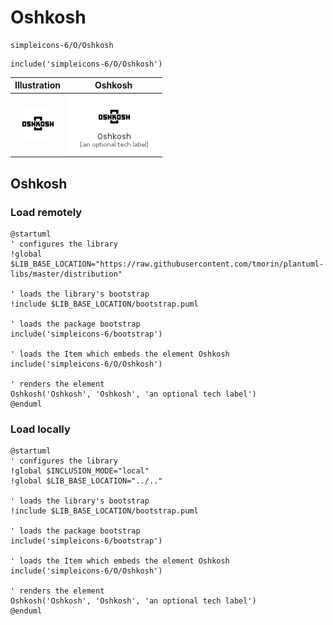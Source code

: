 # Oshkosh


```text
simpleicons-6/O/Oshkosh
```

```text
include('simpleicons-6/O/Oshkosh')
```



| Illustration | Oshkosh |
| :---: | :---: |
| ![illustration for Illustration](../../simpleicons-6/O/Oshkosh.png) | ![illustration for Oshkosh](../../simpleicons-6/O/Oshkosh.Local.png) |




## Oshkosh

### Load remotely
```plantuml
@startuml
' configures the library
!global $LIB_BASE_LOCATION="https://raw.githubusercontent.com/tmorin/plantuml-libs/master/distribution"

' loads the library's bootstrap
!include $LIB_BASE_LOCATION/bootstrap.puml

' loads the package bootstrap
include('simpleicons-6/bootstrap')

' loads the Item which embeds the element Oshkosh
include('simpleicons-6/O/Oshkosh')

' renders the element
Oshkosh('Oshkosh', 'Oshkosh', 'an optional tech label')
@enduml
```

### Load locally
```plantuml
@startuml
' configures the library
!global $INCLUSION_MODE="local"
!global $LIB_BASE_LOCATION="../.."

' loads the library's bootstrap
!include $LIB_BASE_LOCATION/bootstrap.puml

' loads the package bootstrap
include('simpleicons-6/bootstrap')

' loads the Item which embeds the element Oshkosh
include('simpleicons-6/O/Oshkosh')

' renders the element
Oshkosh('Oshkosh', 'Oshkosh', 'an optional tech label')
@enduml
```

